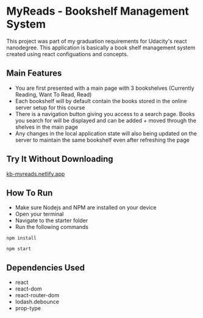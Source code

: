 # MyReads - Bookshelf Management System
  This project was part of my graduation requirements for Udacity's react nanodegree. This application is basically a book shelf management system created using react configuations and concepts. 
  
 ## Main Features
  
  - You are first presented with a main page with 3 bookshelves (Currently Reading, Want To Read, Read)
  - Each bookshelf will by default contain the books stored in the online server setup for this course
  - There is a navigation button giving you access to a search page. Books you search for will be displayed and can be added + moved through the shelves in the main page 
  - Any changes in the local application state will also being updated on the server to maintain the same bookshelf even after refreshing the page

## Try It Without Downloading
[kb-myreads.netlify.app](https://kb-myreads.netlify.app)

## How To Run
- Make sure Nodejs and NPM are installed on your device
- Open your terminal
- Navigate to the starter folder
- Run the following commands

```
npm install

npm start
```

## Dependencies Used

- react
- react-dom
- react-router-dom
- lodash.debounce
- prop-type

